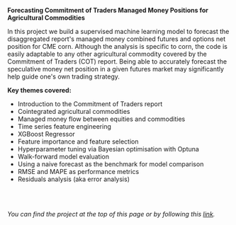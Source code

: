 **Forecasting Commitment of Traders Managed Money Positions for Agricultural Commodities**

In this project we build a supervised machine learning model to forecast the disaggregated report's managed money combined futures and options net position for CME corn. Although the analysis is specific to corn, the code is easily adaptable to any other agricultural commodity covered by the Commitment of Traders (COT) report. Being able to accurately forecast the speculative money net position in a given futures market may significantly help guide one's own trading strategy.

**Key themes covered:**
- Introduction to the Commitment of Traders report
- Cointegrated agricultural commodities
- Managed money flow between equities and commodities
- Time series feature engineering
- XGBoost Regressor
- Feature importance and feature selection
- Hyperparameter tuning via Bayesian optimisation with Optuna
- Walk-forward model evaluation
- Using a naive forecast as the benchmark for model comparison
- RMSE and MAPE as performance metrics
- Residuals analysis (aka error analysis)

<br></br>

*You can find the project at the top of this page or by following this [link](https://nbviewer.org/github/vzinkovski/forecasting_cot_managed_money/blob/main/forecasting_cot_managed_money.ipynb).*
